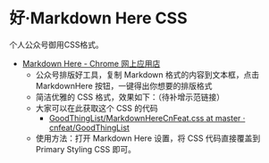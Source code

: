 # 好·Markdown Here CSS


个人公众号御用CSS格式。



- [Markdown Here - Chrome 网上应用店](https://chrome.google.com/webstore/detail/markdown-here/elifhakcjgalahccnjkneoccemfahfoa?hl=zh-CN)
	+ 公众号排版好工具，复制 Markdown 格式的内容到文本框，点击 MarkdownHere 按钮，一键得出你想要的排版格式
	+ 简洁优雅的 CSS 格式，效果如下：（待补增示范链接）
	+ 大家可以在此获取这个 CSS 的代码
		- [GoodThingList/MarkdownHereCnFeat.css at master · cnfeat/GoodThingList](https://github.com/cnfeat/GoodThingList/blob/master/MarkdownHereCnFeat.css)
	+ 使用方法：打开 Markdown Here 设置，将 CSS 代码直接覆盖到 Primary Styling CSS 即可。